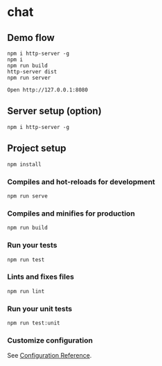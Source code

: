# chat

## Demo flow
```
npm i http-server -g
npm i
npm run build
http-server dist
npm run server

Open http://127.0.0.1:8080
```

## Server setup (option)
```
npm i http-server -g
```

## Project setup
```
npm install
```

### Compiles and hot-reloads for development
```
npm run serve
```

### Compiles and minifies for production
```
npm run build
```

### Run your tests
```
npm run test
```

### Lints and fixes files
```
npm run lint
```

### Run your unit tests
```
npm run test:unit
```

### Customize configuration
See [Configuration Reference](https://cli.vuejs.org/config/).
